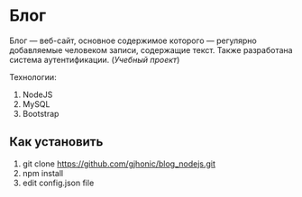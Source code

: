 Блог
=====================

Блог — веб-сайт, основное содержимое которого — регулярно добавляемые человеком записи, содержащие текст. Также разработана система аутентификации.
(*Учебный проект*)


Технологии: 
1. NodeJS
2. MySQL
3. Bootstrap

## Как установить

1) git clone https://github.com/gjhonic/blog_nodejs.git
2) npm install
3) edit config.json file
